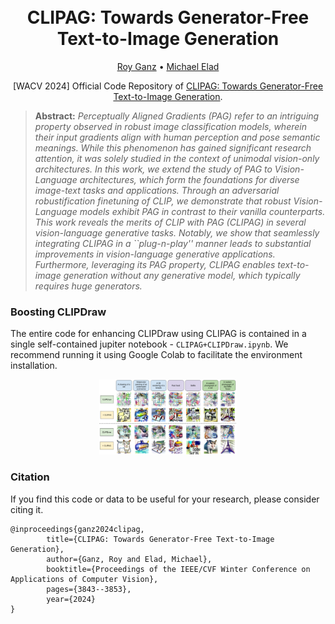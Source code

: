 <h1 align="center">
  <br>
CLIPAG: Towards Generator-Free Text-to-Image Generation
  <br>
</h1>
<p align="center">
  <a href="https://royg27.github.io/">Roy Ganz</a> •
  <a href="https://elad.cs.technion.ac.il/">Michael Elad</a>
</p>
<p align="center">
[WACV 2024] Official Code Repository of <a href="https://arxiv.org/abs/2306.16805">CLIPAG: Towards Generator-Free Text-to-Image Generation</a>.
</p>

> **Abstract:** *Perceptually Aligned Gradients (PAG) refer to an intriguing property observed in robust image classification models, wherein their input gradients align with human perception and pose semantic meanings. While this phenomenon has gained significant research attention, it was solely studied in the context of unimodal vision-only architectures. 
In this work, we extend the study of PAG to Vision-Language architectures, which form the foundations for diverse image-text tasks and applications.
Through an adversarial robustification finetuning of CLIP, we demonstrate that robust Vision-Language models exhibit PAG in contrast to their vanilla counterparts.
This work reveals the merits of CLIP with PAG (CLIPAG) in several vision-language generative tasks. Notably, we show that seamlessly integrating CLIPAG in a ``plug-n-play'' manner leads to substantial improvements in vision-language generative applications. 
Furthermore, leveraging its PAG property, CLIPAG enables text-to-image generation without any generative model, which typically requires huge generators.*

### Boosting CLIPDraw
The entire code for enhancing CLIPDraw using CLIPAG is contained in a single self-contained jupiter notebook - `CLIPAG+CLIPDraw.ipynb`.
We recommend running it using Google Colab to facilitate the environment installation.

<p align="center">
  <img src="https://github.com/royg27/CLIPAG/blob/main/CLIPDraw.png" height="120">
</p>


### Citation
If you find this code or data to be useful for your research, please consider citing it.


    @inproceedings{ganz2024clipag,
            title={CLIPAG: Towards Generator-Free Text-to-Image Generation},
            author={Ganz, Roy and Elad, Michael},
            booktitle={Proceedings of the IEEE/CVF Winter Conference on Applications of Computer Vision},
            pages={3843--3853},
            year={2024}
    }